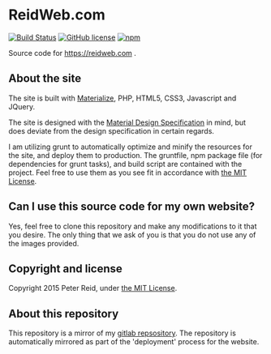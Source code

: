 ReidWeb.com
===========

[![Build Status](https://mygitlab.org/ci/projects/1/status.png?ref=master)](https://mygitlab.org/ci/projects/1/)
[![GitHub license](https://img.shields.io/github/license/mashape/apistatus.svg)](LICENSE)
[![npm](https://img.shields.io/npm/v/npm.svg)]()

Source code for https://reidweb.com .

## About the site

The site is built with [Materialize](http://materializecss.com/), PHP, HTML5, CSS3, Javascript and JQuery.

The site is designed with the [Material Design Specification](http://www.google.co.uk/design/spec/material-design/introduction.html) in mind, but does deviate from the design specification in certain regards.

I am utilizing grunt to automatically optimize and minify the resources for the site, and deploy them to production. The gruntfile, npm package file (for dependencies for grunt tasks), and build script are contained with the project. Feel free to use them as you see fit in accordance with [the MIT License](LICENSE).

## Can I use this source code for my own website?

Yes, feel free to clone this repository and make any modifications to it that you desire. The only thing that we ask of you is that you do not use any of the images provided.

## Copyright and license

Copyright 2015 Peter Reid, under [the MIT License](LICENSE). 

## About this repository
This repository is a mirror of my [gitlab repsository](https://mygitlab.org/Peter/ReidWeb.com). The repository is automatically mirrored as part of the 'deployment' process for the website.
